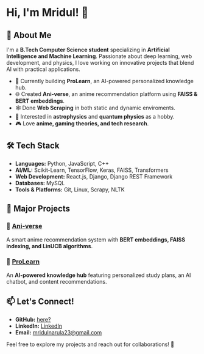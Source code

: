 # Hi, I'm Mridul! 👋

## 🚀 About Me
I'm a **B.Tech Computer Science student** specializing in **Artificial Intelligence and Machine Learning**. Passionate about deep learning, web development, and physics, I love working on innovative projects that blend AI with practical applications.

- 🔭 Currently building **ProLearn**, an AI-powered personalized knowledge hub.
- 🌐 Created **Ani-verse**, an anime recommendation platform using **FAISS & BERT embeddings**.
- 🕸️ Done **Web Scraping** in both static and dynamic enviroments.
- 📖 Interested in **astrophysics** and **quantum physics** as a hobby.
- 🎮 Love **anime, gaming theories, and tech research**.

## 🛠️ Tech Stack
- **Languages:** Python, JavaScript, C++
- **AI/ML:** Scikit-Learn, TensorFlow, Keras, FAISS, Transformers
- **Web Development:** React.js, Django, Django REST Framework
- **Databases:** MySQL
- **Tools & Platforms:** Git, Linux, Scrapy, NLTK

## 📌 Major Projects
### 🔹 [Ani-verse](https://github.com/Mridul-23/ani-verse)
A smart anime recommendation system with **BERT embeddings, FAISS indexing, and LinUCB algorithms**.

### 🔹 [ProLearn](https://github.com/Mridul-23/prolearn)
An **AI-powered knowledge hub** featuring personalized study plans, an AI chatbot, and content recommendations.

## 📫 Let's Connect!
- **GitHub:** [here?](https://github.com/Mridul-23)
- **LinkedIn:** [LinkedIn](https://www.linkedin.com/in/mridul-narula-55338524b/)
- **Email:** mridulnarula23@gmail.com

Feel free to explore my projects and reach out for collaborations! 🚀



<!---
Mridul-23/Mridul-23 is a ✨ special ✨ repository because its `README.md` (this file) appears on your GitHub profile.
You can click the Preview link to take a look at your changes.
--->

